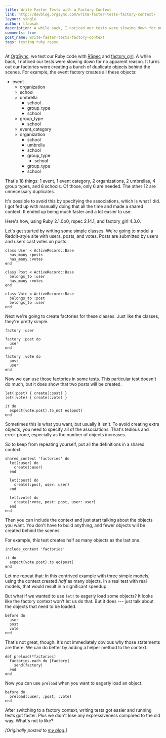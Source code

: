 ```yaml
---
title: Write Faster Tests with a Factory Context
link: http://devblog.orgsync.com/write-faster-tests-factory-context/
layout: single
author: tfausak
description: A while back, I noticed our tests were slowing down for no apparent reason. It turns out our factories were creating a bunch of duplicate objects behind the scenes we didn't need.
comments: true
post_name: write-faster-tests-factory-context
tags: testing ruby rspec
---
```


At [OrgSync](http://www.orgsync.com), we test our Ruby code with [RSpec](http://rspec.info) and [factory_girl](https://github.com/thoughtbot/factory_girl). A while back, I noticed our tests were slowing down for no apparent reason. It turns out our factories were creating a bunch of duplicate objects behind the scenes. For example, the event factory creates all these objects:

  * event
    * organization
    * school
    * umbrella
      * school
      * group_type
      * school
    * group_type
      * school
    * event_category
    * organization
      * school
      * umbrella
      * school
      * group_type
        * school
      * group_type
      * school

That's 18 things: 1 event, 1 event category, 2 organizations, 2 umbrellas, 4 group types, and 8 schools. Of those, only 6 are needed. The other 12 are unnecessary duplicates.

It's possible to avoid this by specifying the associations, which is what I did. I got fed up with manually doing that all the time and made a shared context. It ended up being much faster and a lot easier to use.

Here's how, using Ruby 2.1.0p0, rspec 2.14.1, and factory_girl 4.3.0.

Let's get started by writing some simple classes. We're going to model a Reddit-style site with users, posts, and votes. Posts are submitted by users and users cast votes on posts.


    class User < ActiveRecord::Base
      has_many :posts
      has_many :votes
    end

    class Post < ActiveRecord::Base
      belongs_to :user
      has_many :votes
    end

    class Vote < ActiveRecord::Base
      belongs_to :post
      belongs_to :user
    end


Next we're going to create factories for these classes. Just like the classes, they're pretty simple.


    factory :user

    factory :post do
      user
    end

    factory :vote do
      post
      user
    end


Now we can use those factories in some tests. This particular test doesn't do much, but it does show that two posts will be created.


    let(:post) { create(:post) }
    let(:vote) { create(:vote) }

    it do
      expect(vote.post).to_not eq(post)
    end


Sometimes this is what you want, but usually it isn't. To avoid creating extra objects, you need to specify all of the associations. That's tedious and error-prone, especially as the number of objects increases.

So to keep from repeating yourself, put all the definitions in a shared context.


    shared_context 'factories' do
      let(:user) do
        create(:user)
      end

      let(:post) do
        create(:post, user: user)
      end

      let(:vote) do
        create(:vote, post: post, user: user)
      end
    end


Then you can include the context and just start talking about the objects you want. You don't have to build anything, and fewer objects will be created behind the scenes.

For example, this test creates half as many objects as the last one.


    include_context 'factories'

    it do
      expect(vote.post).to eq(post)
    end


Let me repeat that: In this contrived example with three simple models, using the context created _half_ as many objects. In a real test with real models, that would result in a significant speedup.

But what if we wanted to use `let!` to eagerly load some objects? It looks like the factory context won't let us do that. But it does --- just talk about the objects that need to be loaded.


    before do
      user
      post
      vote
    end


That's not great, though. It's not immediately obvious why those statements are there. We can do better by adding a helper method to the context.


    def preload(*factories)
      factories.each do |factory|
        send(factory)
      end
    end


Now you can use `preload` when you want to eagerly load an object.


    before do
      preload(:user, :post, :vote)
    end


After switching to a factory context, writing tests got easier and running tests got faster. Plus we didn't lose any expressiveness compared to the old way. What's not to like?

_[Originally posted to [my blog](http://taylor.fausak.me/2014/01/10/write-faster-tests-with-a-factory-context/).]_

